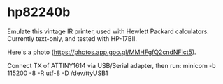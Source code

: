 # hp82240b
Emulate this vintage IR printer, used with Hewlett Packard calculators.
Currently text-only, and tested with HP-17BII.

Here's a photo (https://photos.app.goo.gl/MMHFgfQ2cndNFict5).

Connect TX of ATTINY1614 via USB/Serial adapter, then run:
minicom -b 115200 -8 -R utf-8 -D /dev/ttyUSB1


